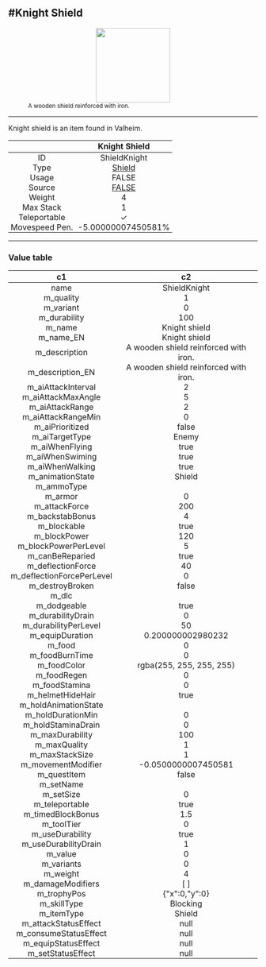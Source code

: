 <meta property="og:title" content="Knight Shield - MoreValheim" /><meta property="og:type" content="website" /><meta property="og:image" content="/assets/knight_shield.png" /><meta property="og:description" content="Knight Shield is an item found in Valheim." /><meta name="theme-color" content="#546D78"><meta name="twitter:card" content="summary_large_image">
#Knight Shield
-------------
<style>img {width:20px;}.tb {width:150px;display: block;margin-left: auto;margin-right: auto;}</style>

<style>.md-typeset table:not([class]) th:not([align]) {min-width:unset!important;}</style>
<style>td{padding:0em 0.3em!important;text-align:center!important;border-left:.05rem solid var(--md-default-fg-color--lightest)}</style>

<style>th{padding:0.1em 0.3em!important;text-align:center!important;font-weight:bold}</style>

<style>pre{text-align:right!important}</style>
<style>table tr td:first-child {border-left: 0;};</style>

<figure><img src="/assets/knight_shield.png" class="tb" /><figcaption><small>A wooden shield reinforced with iron.</small></figcaption></figure>

-------------

Knight shield is an item found in Valheim.

|        | Knight Shield              |
| ----------- | ------------------------------------ |
| ID |ShieldKnight
| Type | [Shield](../../types/shield)
| Usage | FALSE<br>
| Source | [FALSE](../../items/false)
| Weight | 4 |
| Max Stack | 1 |
| Teleportable | ✓
| Movespeed Pen. | -5.00000007450581%


-------------

### Value table
|c1|c2|
|----|----|
|name|ShieldKnight|
|m_quality|1|
|m_variant|0|
|m_durability|100|
|m_name|Knight shield|
|m_name_EN|Knight shield|
|m_description|A wooden shield reinforced with iron.|
|m_description_EN|A wooden shield reinforced with iron.|
|m_aiAttackInterval|2|
|m_aiAttackMaxAngle|5|
|m_aiAttackRange|2|
|m_aiAttackRangeMin|0|
|m_aiPrioritized|false|
|m_aiTargetType|Enemy|
|m_aiWhenFlying|true|
|m_aiWhenSwiming|true|
|m_aiWhenWalking|true|
|m_animationState|Shield|
|m_ammoType||
|m_armor|0|
|m_attackForce|200|
|m_backstabBonus|4|
|m_blockable|true|
|m_blockPower|120|
|m_blockPowerPerLevel|5|
|m_canBeReparied|true|
|m_deflectionForce|40|
|m_deflectionForcePerLevel|0|
|m_destroyBroken|false|
|m_dlc||
|m_dodgeable|true|
|m_durabilityDrain|0|
|m_durabilityPerLevel|50|
|m_equipDuration|0.200000002980232|
|m_food|0|
|m_foodBurnTime|0|
|m_foodColor|rgba(255, 255, 255, 255)|
|m_foodRegen|0|
|m_foodStamina|0|
|m_helmetHideHair|true|
|m_holdAnimationState||
|m_holdDurationMin|0|
|m_holdStaminaDrain|0|
|m_maxDurability|100|
|m_maxQuality|1|
|m_maxStackSize|1|
|m_movementModifier|-0.0500000007450581|
|m_questItem|false|
|m_setName||
|m_setSize|0|
|m_teleportable|true|
|m_timedBlockBonus|1.5|
|m_toolTier|0|
|m_useDurability|true|
|m_useDurabilityDrain|1|
|m_value|0|
|m_variants|0|
|m_weight|4|
|m_damageModifiers|[  ]|
|m_trophyPos|{"x":0,"y":0}|
|m_skillType|Blocking|
|m_itemType|Shield|
|m_attackStatusEffect|null|
|m_consumeStatusEffect|null|
|m_equipStatusEffect|null|
|m_setStatusEffect|null|
